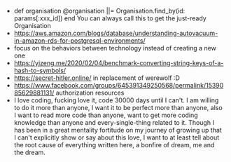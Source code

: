 -   def organisation
      @organisation ||= Organisation.find_by(id: params[:xxx_id])
    end
    You can always call this to get the just-ready Organisation 
- https://aws.amazon.com/blogs/database/understanding-autovacuum-in-amazon-rds-for-postgresql-environments/
- focus on the behaviors between technology instead of creating a new one
- https://yizeng.me/2020/02/04/benchmark-converting-string-keys-of-a-hash-to-symbols/
- https://secret-hitler.online/ in replacement of werewolf :D
- https://www.facebook.com/groups/645391349250568/permalink/1539085629881131/ authorization resources 
- I love coding, fucking love it, code 30000 days until I can't. I am willing to do it more than anyone, I want it to be perfect more than anyone, also I want to read more code than anyone, want to get more coding knowledge than anyone and every-single-thing related to it. Though I has been in a great mentality fortitude on my journey of growing up that I can't explicitly show or say about this love, I want to at least tell about the root cause of everything written here, a bonfire of dream, me and the dream.